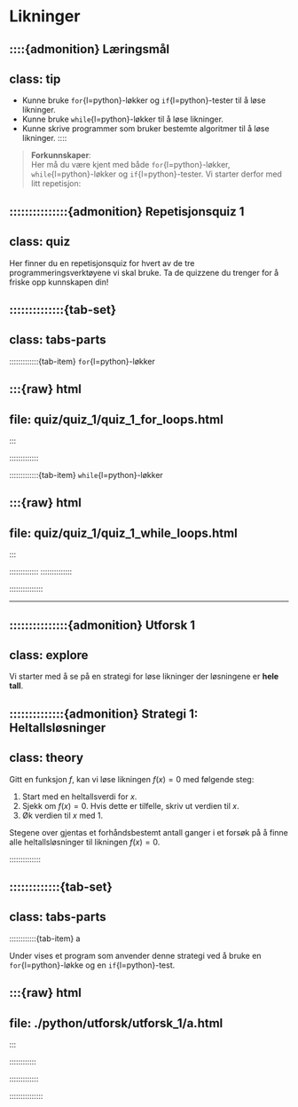 # Likninger

::::{admonition} Læringsmål
---
class: tip
---
* Kunne bruke `for`{l=python}-løkker og `if`{l=python}-tester til å løse likninger.
* Kunne bruke `while`{l=python}-løkker til å løse likninger.
* Kunne skrive programmer som bruker bestemte algoritmer til å løse likninger.
::::

> **Forkunnskaper**: <br> Her må du være kjent med både `for`{l=python}-løkker, `while`{l=python}-løkker og `if`{l=python}-tester. Vi starter derfor med litt repetisjon:

:::::::::::::::{admonition} Repetisjonsquiz 1
---
class: quiz
---
Her finner du en repetisjonsquiz for hvert av de tre programmeringsverktøyene vi skal bruke. Ta de quizzene du trenger for å friske opp kunnskapen din!

::::::::::::::{tab-set}
---
class: tabs-parts
---
:::::::::::::{tab-item} `for`{l=python}-løkker

:::{raw} html
---
file: quiz/quiz_1/quiz_1_for_loops.html
---
:::

:::::::::::::

:::::::::::::{tab-item} `while`{l=python}-løkker

:::{raw} html
---
file: quiz/quiz_1/quiz_1_while_loops.html
---
:::

:::::::::::::
::::::::::::::



:::::::::::::::

--- 


:::::::::::::::{admonition} Utforsk 1
---
class: explore
---
Vi starter med å se på en strategi for løse likninger der løsningene er **hele tall**. 

::::::::::::::{admonition} Strategi 1: Heltallsløsninger
---
class: theory
---
Gitt en funksjon $f$, kan vi løse likningen $f(x) = 0$ med følgende steg:
1. Start med en heltallsverdi for $x$. 
2. Sjekk om $f(x) = 0$. Hvis dette er tilfelle, skriv ut verdien til $x$.
3. Øk verdien til $x$ med $1$. 

Stegene over gjentas et forhåndsbestemt antall ganger i et forsøk på å finne alle heltallsløsninger til likningen $f(x) = 0$.

::::::::::::::


:::::::::::::{tab-set}
---
class: tabs-parts
---
::::::::::::{tab-item} a

Under vises et program som anvender denne strategi ved å bruke en `for`{l=python}-løkke og en `if`{l=python}-test. 

:::{raw} html
---
file: ./python/utforsk/utforsk_1/a.html
---
:::

::::::::::::



:::::::::::::


:::::::::::::::


